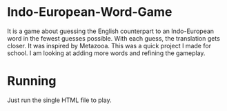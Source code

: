 # Indo-European-Word-Game
It is a game about guessing the English counterpart to an Indo-European word in the fewest guesses possible. With each guess, the translation gets closer. It was inspired by Metazooa. This was a quick project I made for school. I am looking at adding more words and refining the gameplay.

# Running
Just run the single HTML file to play.


